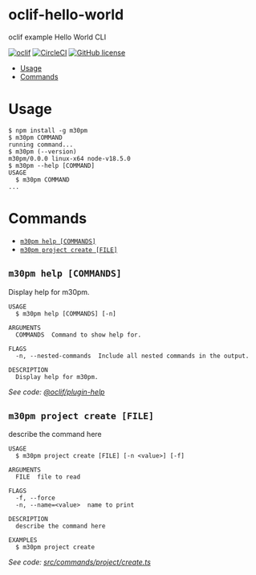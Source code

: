 oclif-hello-world
=================

oclif example Hello World CLI

[![oclif](https://img.shields.io/badge/cli-oclif-brightgreen.svg)](https://oclif.io)
[![CircleCI](https://circleci.com/gh/oclif/hello-world/tree/main.svg?style=shield)](https://circleci.com/gh/oclif/hello-world/tree/main)
[![GitHub license](https://img.shields.io/github/license/oclif/hello-world)](https://github.com/oclif/hello-world/blob/main/LICENSE)

<!-- toc -->
* [Usage](#usage)
* [Commands](#commands)
<!-- tocstop -->
# Usage
<!-- usage -->
```sh-session
$ npm install -g m30pm
$ m30pm COMMAND
running command...
$ m30pm (--version)
m30pm/0.0.0 linux-x64 node-v18.5.0
$ m30pm --help [COMMAND]
USAGE
  $ m30pm COMMAND
...
```
<!-- usagestop -->
# Commands
<!-- commands -->
* [`m30pm help [COMMANDS]`](#m30pm-help-commands)
* [`m30pm project create [FILE]`](#m30pm-project-create-file)

## `m30pm help [COMMANDS]`

Display help for m30pm.

```
USAGE
  $ m30pm help [COMMANDS] [-n]

ARGUMENTS
  COMMANDS  Command to show help for.

FLAGS
  -n, --nested-commands  Include all nested commands in the output.

DESCRIPTION
  Display help for m30pm.
```

_See code: [@oclif/plugin-help](https://github.com/oclif/plugin-help/blob/v6.0.12/src/commands/help.ts)_

## `m30pm project create [FILE]`

describe the command here

```
USAGE
  $ m30pm project create [FILE] [-n <value>] [-f]

ARGUMENTS
  FILE  file to read

FLAGS
  -f, --force
  -n, --name=<value>  name to print

DESCRIPTION
  describe the command here

EXAMPLES
  $ m30pm project create
```

_See code: [src/commands/project/create.ts](https://github.com/Mach30/m30pm/blob/v0.0.0/src/commands/project/create.ts)_
<!-- commandsstop -->
